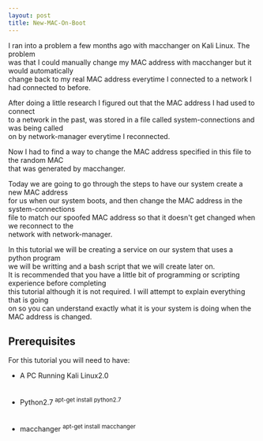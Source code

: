 ```yaml
---
layout: post
title: New-MAC-On-Boot
---
```

<p>I ran into a problem a few months ago with macchanger on Kali Linux. The problem<br />
was that I could manually change my MAC address with macchanger but it would automatically<br />
change back to my real MAC address everytime I connected to a network I had connected to before.</p>
<p>After doing a little research I figured out that the MAC address I had used to connect<br />
to a network in the past, was stored in a file called system-connections and was being called <br />
on by network-manager everytime I reconnected.</p>
<p>Now I had to find a way to change the MAC address specified in this file to the random MAC<br />
that was generated by macchanger.<br />
<p>Today we are going to go through the steps to have our system create a new MAC address<br />
for us when our system boots, and then change the MAC address in the system-connections<br />
file to match our spoofed MAC address so that it doesn't get changed when we reconnect to the<br />
network with network-manager.</p>
<p>In this tutorial we will be creating a service on our system that uses a python program<br />
we will be writting and a bash script that we will create later on. <br />
It is recommended that you have a little bit of programming or scripting experience before completing<br />
this tutorial although it is not required. I will attempt to explain everything that is going<br />
on so you can understand exactly what it is your system is doing when the MAC address is changed.</p>
<h2 style="text-align: left">Prerequisites</h2>
<p align="left">For this tutorial you will need to have:
<ul>
<li>A PC Running Kali Linux2.0</li><br /><br />
<li>Python2.7  <sup>apt-get install python2.7</sup></li><br /><br />
<li>macchanger  <sup>apt-get install macchanger</sup></li><br /><br />
</ul>
</p>
